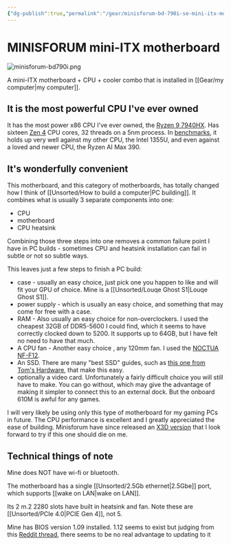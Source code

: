 ```yaml
---
{"dg-publish":true,"permalink":"/gear/minisforum-bd-790i-se-mini-itx-motherboard/","updated":"2025-10-01T18:32:41.847-07:00"}
---
```


# MINISFORUM mini-ITX motherboard
![minisforum-bd790i.png](/img/user/Embeds/minisforum-bd790i.png)

A mini-ITX motherboard + CPU + cooler combo that is installed in [[Gear/my computer\|my computer]]. 

## It is the most powerful CPU I've ever owned

It has the most power x86 CPU I've ever owned, the [Ryzen 9 7940HX](https://www.amd.com/en/products/processors/laptop/ryzen/7000-series/amd-ryzen-9-7940hx.html). Has sixteen [Zen 4]() CPU cores, 32 threads on a 5nm process. In [benchmarks](https://www.cpubenchmark.net/compare/5317vs5882vs6598/Intel-i7-1355U-vs-AMD-Ryzen-9-7940HX-vs-AMD-RYZEN-AI-MAX-390-w-Radeon-8050S), it holds up very well against my other CPU, the Intel 1355U, and even against a loved and newer CPU, the Ryzen AI Max 390. 

## It's wonderfully convenient

This motherboard, and this category of motherboards, has totally changed how I think of [[Unsorted/How to build a computer\|PC building]]. It combines what is usually 3 separate components into one:
- CPU
- motherboard
- CPU heatsink

Combining those three steps into one removes a common failure point I have in PC builds - sometimes CPU and heatsink installation can fail in subtle or not so subtle ways.

This leaves just a few steps to finish a PC build:
- case - usually an easy choice, just pick one you happen to like and will fit your GPU of choice. Mine is a [[Unsorted/Louqe Ghost S1\|Louqe Ghost S1]].
- power supply - which is usually an easy choice, and something that may come for free with a case.
- RAM - Also usually an easy choice for non-overclockers. I used the cheapest 32GB of DDR5-5600 I could find, which it seems to have correctly clocked down to 5200. It supports up to 64GB, but I have felt no need to have that much.
- A CPU fan - Another easy choice , any 120mm fan. I used the [NOCTUA NF-F12](https://www.amazon.com/dp/B00KFCR5BA).
- An SSD. There are many "best SSD" guides, such as [this one from Tom's Hardware](https://www.tomshardware.com/reviews/best-ssds,3891.html), that make this easy.
- optionally a video card. Unfortunately a fairly difficult choice you will still have to make. You can go without, which may give the advantage of making it simpler to connect this to an external dock. But the onboard 610M is awful for any games.

I will very likely be using only this type of motherboard for my gaming PCs in future. The CPU performance is excellent and I greatly appreciated the ease of building. Minisforum have since released an [X3D version](https://store.minisforum.com/products/minisforum-bd790i-x3d) that I look forward to try if this one should die on me.

## Technical things of note

Mine does NOT have wi-fi or bluetooth.

The motherboard has a single [[Unsorted/2.5Gb ethernet\|2.5Gbe]] port, which supports [[wake on LAN\|wake on LAN]].

Its 2 m.2 2280 slots have built in heatsink and fan. Note these are [[Unsorted/PCIe 4.0\|PCIE Gen 4]], not 5.

Mine has BIOS version 1.09 installed. 1.12 seems to exist but judging from this [Reddit thread](https://www.reddit.com/r/sffpc/comments/1iu0a8z/new_bios_for_minisforum_bd790ise_021325/), there seems to be no real advantage to updating to it 